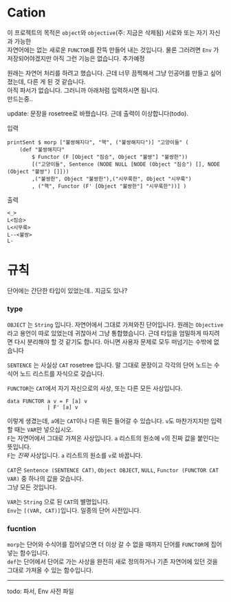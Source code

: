 # Cation
이 프로젝트의 목적은 `object`와 `objective`(주: 지금은 삭제됨) 서로와 또는 자기 자신과 가능한  
자연어에는 없는 새로운 `FUNCTOR`를 잔뜩 만들어 내는 것입니다.  물론 그러려면  `Env` 가 저장되어야겠지만 아직 그런 기능은 없습니다. 추가예정

   
원래는 자연어 처리를 하려고 했습니다. 근데 너무 끔찍해서 그냥 인공어를 만들고 싶어졌는데, 다른 게 된 것 같습니다.  
아직 파서가 없습니다. 그러니까 아래처럼 입력하시면 됩니다.  
만드는중..

update: 문장을 rosetree로 바꿨습니다. 근데 출력이 이상합니다(todo).


입력
```
printSent $ morp ["불쌍해지다", "핵", ("불쌍해지다")] "고양이들" (
    (def "불쌍해지다" 
        $ Functor (F [Object "짐승", Object "불쌍"] "불쌍한"))
        [("고양이들", Sentence (NODE NULL [NODE (Object "짐승") [], NODE (Object "불쌍") []]))
        ,("불쌍한", Object "불쌍한"),("시무룩한", Object "시무룩")
        , ("핵", Functor (F' [Object "불쌍한"] "시무룩한"))] )
```

출력
```
<_>
L<짐승>
L<시무룩>
L--<불쌍>
L-
```

# 규칙

단어에는 간단한 타입이 있었는데..
지금도 있나?

### type

`OBJECT` 는 `String` 입니다. 자연어에서 그대로 가져와진 단어입니다. 원래는 `Objective`라고 용언이 따로 있었는데 귀찮아서 그냥 통합했습니다. 근데 타입을 엄밀하게 따지려면 다시 분리해야 할 것 같기도 합니다. 아니면 사용자 문제로 모두 떠넘기는 수밖에 없습니다   

`SENTENCE` 는 사실상 `CAT` rosetree 입니다. 말 그대로 문장이고 각각의 단어 노드는 수식어 노드 리스트를 자식으로 갖습니다.  

`FUNCTOR`는 `CAT`에서 자기 자신으로의 사상, 또는 다른 모든 사상입니다. 

```
data FUNCTOR a v = F [a] v
             | F' [a] v
```
이렇게 생겼는데, `a`에는 `CAT`이나 다른 뭐든 들어갈 수 있습니다. `v`도 마찬가지지만 입력할 때는 `VAR`만 넣으십시오.  
`F`는 자연어에서 그대로 가져온 사상입니다. `a` 리스트의 원소에 `v`의 진짜 값을 붙인다는 뜻입니다.  
`F`는 *진짜* 사상입니다. `a` 리스트의 원소를 `v`로 바꿉니다.     

`CAT`은 `Sentence (SENTENCE CAT)`, `Object OBJECT`, `NULL`, `Functor (FUNCTOR CAT VAR)` 중 하나의 값을 갖습니다.    
그냥 모든 것입니다.

`VAR`는 `String` 으로 된 `CAT`의 별명입니다.   
`Env`는 `[(VAR, CAT)]`입니다. 일종의 단어 사전입니다.  

### fucntion

`morp`는 단어와 수식어를 집어넣으면 더 이상 갈 수 없을 때까지 단어를 `FUNCTOR`에 집어넣는 함수입니다.   
`def`는 단어에서 단어로 가는 사상을 완전히 새로 정의하거나 기존 자연어에 있던 것을 그대로 가져올 수 있는 함수입니다.


------

todo: 파서, Env 사전 파일

